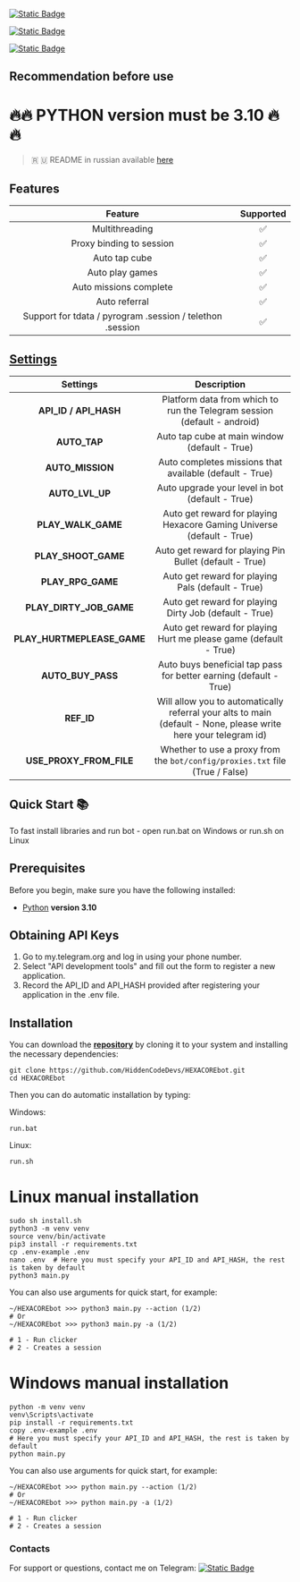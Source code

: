 [![Static Badge](https://img.shields.io/badge/Telegram-Channel-Link?style=for-the-badge&logo=Telegram&logoColor=white&logoSize=auto&color=blue)](https://t.me/hidden_coding)

[![Static Badge](https://img.shields.io/badge/Telegram-Chat-yes?style=for-the-badge&logo=Telegram&logoColor=white&logoSize=auto&color=blue)](https://t.me/hidden_codding_chat)

[![Static Badge](https://img.shields.io/badge/Telegram-Bot%20Link-Link?style=for-the-badge&logo=Telegram&logoColor=white&logoSize=auto&color=blue)](https://t.me/HexacoinBot/wallet?startapp=737844465)

## Recommendation before use

# 🔥🔥 PYTHON version must be 3.10 🔥🔥

> 🇷 🇺 README in russian available [here](README-RU.md)

## Features  
|                          Feature                          | Supported |
|:---------------------------------------------------------:|:---------:|
|                      Multithreading                       |     ✅     |
|                 Proxy binding to session                  |     ✅     |
|                       Auto tap cube                       |     ✅     |
|                      Auto play games                      |     ✅     |
|                  Auto missions complete                   |     ✅     |
|                       Auto referral                       |     ✅     |
| Support for tdata / pyrogram .session / telethon .session |     ✅     |


## [Settings](https://github.com/HiddenCodeDevs/HEXACOREbot/blob/main/.env-example/)
|          Settings          |                                                   Description                                                   |
|:--------------------------:|:---------------------------------------------------------------------------------------------------------------:|
|   **API_ID / API_HASH**    |                    Platform data from which to run the Telegram session (default - android)                     |
|        **AUTO_TAP**        |                                  Auto tap cube at main window (default - True)                                  |
|      **AUTO_MISSION**      |                             Auto completes missions that available (default - True)                             |
|      **AUTO_LVL_UP**       |                                 Auto upgrade your level in bot (default - True)                                 |
|     **PLAY_WALK_GAME**     |                      Auto get reward for playing Hexacore Gaming Universe (default - True)                      |
|    **PLAY_SHOOT_GAME**     |                             Auto get reward for playing Pin Bullet (default - True)                             |
|     **PLAY_RPG_GAME**      |                                Auto get reward for playing Pals (default - True)                                |
|  **PLAY_DIRTY_JOB_GAME**   |                             Auto get reward for playing Dirty Job (default - True)                              |
| **PLAY_HURTMEPLEASE_GAME** |                        Auto get reward for playing Hurt me please game (default - True)                         |
|     **AUTO_BUY_PASS**      |                        Auto buys beneficial tap pass for better earning (default - True)                        |
|         **REF_ID**         | Will allow you to automatically referral your alts to main (default - None, please write here your telegram id) |
|  **USE_PROXY_FROM_FILE**   |                  Whether to use a proxy from the `bot/config/proxies.txt` file (True / False)                   |

## Quick Start 📚

To fast install libraries and run bot - open run.bat on Windows or run.sh on Linux

## Prerequisites
Before you begin, make sure you have the following installed:
- [Python](https://www.python.org/downloads/) **version 3.10**

## Obtaining API Keys
1. Go to my.telegram.org and log in using your phone number.
2. Select "API development tools" and fill out the form to register a new application.
3. Record the API_ID and API_HASH provided after registering your application in the .env file.

## Installation
You can download the [**repository**](https://github.com/HiddenCodeDevs/HEXACOREbot) by cloning it to your system and installing the necessary dependencies:
```shell
git clone https://github.com/HiddenCodeDevs/HEXACOREbot.git
cd HEXACOREbot
```

Then you can do automatic installation by typing:

Windows:
```shell
run.bat
```

Linux:
```shell
run.sh
```

# Linux manual installation
```shell
sudo sh install.sh
python3 -m venv venv
source venv/bin/activate
pip3 install -r requirements.txt
cp .env-example .env
nano .env  # Here you must specify your API_ID and API_HASH, the rest is taken by default
python3 main.py
```

You can also use arguments for quick start, for example:
```shell
~/HEXACOREbot >>> python3 main.py --action (1/2)
# Or
~/HEXACOREbot >>> python3 main.py -a (1/2)

# 1 - Run clicker
# 2 - Creates a session
```

# Windows manual installation
```shell
python -m venv venv
venv\Scripts\activate
pip install -r requirements.txt
copy .env-example .env
# Here you must specify your API_ID and API_HASH, the rest is taken by default
python main.py
```

You can also use arguments for quick start, for example:
```shell
~/HEXACOREbot >>> python main.py --action (1/2)
# Or
~/HEXACOREbot >>> python main.py -a (1/2)

# 1 - Run clicker
# 2 - Creates a session
```




### Contacts

For support or questions, contact me on Telegram: 
[![Static Badge](https://img.shields.io/badge/telegram-bot_author-link?style=for-the-badge&logo=telegram&logoColor=white&logoSize=auto&color=blue)](https://t.me/ВАШЮЗЕРНЕЙМВТГ)
